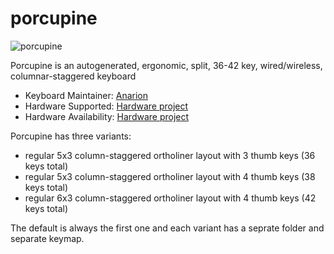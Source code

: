 # porcupine

![porcupine](https://github.com/anarion80/porcupine/raw/main/images/porcupine_logo.png)

Porcupine is an autogenerated, ergonomic, split, 36-42 key, wired/wireless, columnar-staggered keyboard

* Keyboard Maintainer: [Anarion](https://github.com/anarion80)
* Hardware Supported: [Hardware project](https://github.com/anarion80/porcupine)
* Hardware Availability: [Hardware project](https://github.com/anarion80/porcupine)

Porcupine has three variants:

* regular 5x3 column-staggered ortholiner layout with 3 thumb keys (36 keys total)
* regular 5x3 column-staggered ortholiner layout with 4 thumb keys (38 keys total)
* regular 6x3 column-staggered ortholiner layout with 4 thumb keys (42 keys total)

The default is always the first one and each variant has a seprate folder and separate keymap.
